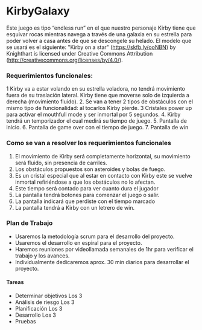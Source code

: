 # KirbyGalaxy

Este juego es tipo “endless run” en el que nuestro personaje Kirby tiene que esquivar rocas mientras navega a través de una galaxia en su estrella para poder volver a casa antes de que se descongele su helado. 
El modelo que se usará es el siguiente: "Kirby on a star" (https://skfb.ly/ooNBN) by Knighthart is licensed under Creative Commons Attribution (http://creativecommons.org/licenses/by/4.0/). 

### Requerimientos funcionales:

1 Kirby va a estar volando en su estrella voladora, no tendrá movimiento fuera de su traslación lateral. Kirby tiene que moverse solo de izquierda a derecha (movimiento fluido).
2. Se van a tener 2 tipos de obstáculos con el mismo tipo de funcionalidad: al tocarlos Kirby pierde.
3 Cristales power up para activar el mouthfull mode y ser inmortal por 5 segundos. 
4. Kirby tendrá un temporizador el cual medirá su tiempo de juego.
5. Pantalla de inicio.
6. Pantalla de game over con el tiempo de juego. 
7. Pantalla de win 
  


### Como se van a resolver los requerimientos funcionales
1. El movimiento de Kirby será completamente horizontal, su movimiento será fluido, sin presencia de carriles.
2. Los obstáculos propuestos son asteroides y bolas de fuego.
3. Es un cristal especial que al estar en contacto con Kirby este se vuelve inmortal refiriéndose a que los obstáculos no lo afectan.
4. Este tiempo será contado para ver cuanto dura el jugador
5. La pantalla tendrá botones para comenzar el juego o salir.
6. La pantalla indicará que perdiste con el tiempo marcado
7. La pantalla tendrá a Kirby con un letrero de win.


### Plan de Trabajo
- Usaremos la metodología scrum para el desarrollo del proyecto.
- Usaremos el desarrollo en espiral para el proyecto.
- Haremos reuniones por videollamada  semanales de 1hr para verificar el trabajo y los avances.
- Individualmente dedicaremos aprox. 30 min diarios para desarrollar el proyecto.

#### Tareas
- Determinar objetivos Los 3
- Análisis de riesgo Los 3
- Planificación Los 3
- Desarrollo Los 3
- Pruebas

